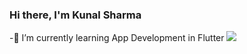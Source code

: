 ### Hi there, I'm Kunal Sharma

<!--
**SharK-020/SharK-020** is a ✨ _special_ ✨ repository because its `README.md` (this file) appears on your GitHub profile.

Here are some ideas to get you started:

- 🔭 I’m currently working on ...
-->
-🌱 I’m currently learning App Development in Flutter
<img src="https://github-readme-stats.vercel.app/api?username=SharK-020&&show_icons=true&title_color=ffffff&icon_color=bb2acf&text_color=daf7dc&bg_color=191919">
<!--
- 👯 I’m looking to collaborate on ...
- 🤔 I’m looking for help with ...
- 💬 Ask me about ...
- 📫 How to reach me: ...
- 😄 Pronouns: ...
- ⚡ Fun fact: ...
-->
